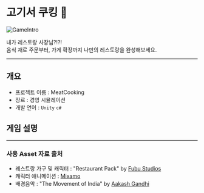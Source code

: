 # 고기서 쿠킹 :meat_on_bone:

![GameIntro](https://github.com/YS-AN/UnityMeatCooking/assets/11987122/89552f90-004c-4282-b521-a589d41c6008)

내가 레스토랑 사장님?!?! <br>
음식 재료 주문부터, 가게 확장까지 나만의 레스토랑을 완성해보세요. 

---

## 개요
* 프로젝트 이름 : MeatCooking
* 장르 : 경영 시뮬레이션
* 개발 언어 : `Unity` `c#`

## 게임 설명

---

### 사용 Asset 자료 출처
* 레스트랑 가구 및 캐릭터 : "Restaurant Pack" by [Fubu Studios](https://assetstore.unity.com/packages/3d/environments/restaurant-pack-199227)
* 캐릭터 애니메이션 : [Mixamo](https://www.mixamo.com/)
* 배경음악 : "The Movement of India" by [Aakash Gandhi](https://studio.youtube.com/channel/UCON429aKW8PFIKTRj52XeJA/music)
